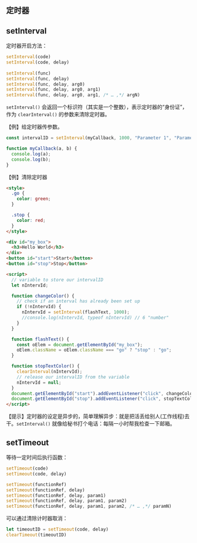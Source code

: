 ## 定时器

## setInterval

定时器开启方法：

```js
setInterval(code)
setInterval(code, delay)
	
setInterval(func)
setInterval(func, delay)
setInterval(func, delay, arg0)
setInterval(func, delay, arg0, arg1)
setInterval(func, delay, arg0, arg1, /* … ,*/ argN)
```
`setInterval()` 会返回一个标识符（其实是一个整数），表示定时器的“身份证”，作为 `clearInterval()` 的参数来清除定时器。

【例】给定时器传参数。

```js
const intervalID = setInterval(myCallback, 1000, "Parameter 1", "Parameter 2");

function myCallback(a, b) {
  console.log(a);
  console.log(b);
}
```

【例】清除定时器

```html
<style>
  .go {
    color: green;
  }

  .stop {
    color: red;
  }
</style>

<div id="my_box">
  <h3>Hello World</h3>
</div>
<button id="start">Start</button>
<button id="stop">Stop</button>

<script>
  // variable to store our intervalID
  let nIntervId;

  function changeColor() {
    // check if an interval has already been set up
    if (!nIntervId) {
      nIntervId = setInterval(flashText, 1000);
      //console.log(nIntervId, typeof nIntervId) // 6 "number"
    }
  }

  function flashText() {
    const oElem = document.getElementById("my_box");
    oElem.className = oElem.className === "go" ? "stop" : "go";
  }

  function stopTextColor() {
    clearInterval(nIntervId);
    // release our intervalID from the variable
    nIntervId = null;
  }
  document.getElementById("start").addEventListener("click", changeColor);
  document.getElementById("stop").addEventListener("click", stopTextColor);
</script>
```

【提示】定时器的设定是异步的，简单理解异步：就是把活丢给别人(工作线程)去干。`setInterval()` 就像给秘书打个电话：每隔一小时帮我检查一下邮箱。

## setTimeout

等待一定时间后执行函数：

```js
setTimeout(code)
setTimeout(code, delay)

setTimeout(functionRef)
setTimeout(functionRef, delay)
setTimeout(functionRef, delay, param1)
setTimeout(functionRef, delay, param1, param2)
setTimeout(functionRef, delay, param1, param2, /* … ,*/ paramN)
```

可以通过清除计时器取消：

```js
let timeoutID = setTimeout(code, delay)
clearTimeout(timeoutID)
```